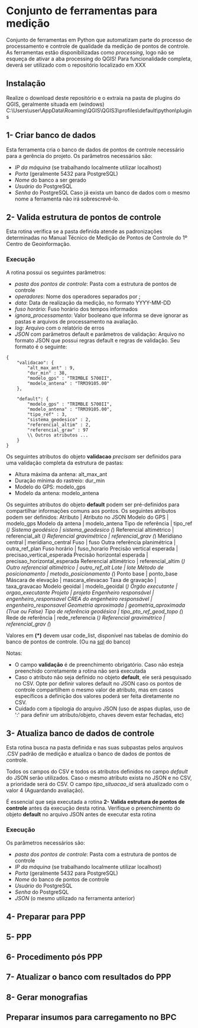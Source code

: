# Conjunto de ferramentas para medição
Conjunto de ferramentas em Python que automatizam parte do processo de processamento e controle de qualidade da medição de pontos de controle.
As ferramentas estão disponibilizadas como *processing*, logo não se esqueça de ativar a aba processing do QGIS!
Para funcionalidade completa, deverá ser utilizado com o repositório localizado em XXX

## Instalação
Realize o download deste repositório e o extraia na pasta de plugins do QGIS, geralmente situada em (windows) C:\Users\user\AppData\Roaming\QGIS\QGIS3\profiles\default\python\plugins

## 1- Criar banco de dados
Esta ferramenta cria o banco de dados de pontos de controle necessário para a gerência do projeto.
Os parâmetros necessários são:
- *IP da máquina* (se trabalhando localmente utilizar localhost)
- *Porta* (geralmente 5432 para PostgreSQL)
- *Nome* do banco a ser gerado
- *Usuário* do PostgreSQL
- *Senha* do PostgreSQL
Caso já exista um banco de dados com o mesmo nome a ferramenta não irá sobrescrevê-lo.

## 2- Valida estrutura de pontos de controle
Esta rotina verifica se a pasta definida atende as padronizações determinadas no Manual Técnico de Medição de Pontos de Controle do 1º Centro de Geoinformação.

### Execução
A rotina possui os seguintes parâmetros:
* *pasta dos pontos de controle*: Pasta com a estrutura de pontos de controle
* *operadores*: Nome dos operadores separados por ;
* *data*: Data de realização da medição, no formato YYYY-MM-DD
* *fuso horário*: Fuso horário dos tempos informados
* *ignora_processamento*: Valor booleano que informa se deve ignorar as pastas e arquivos de processamento na avaliação.
* *log*: Arquivo com o relatório de erros
* *JSON* com parâmetros default e parâmetros de validação: Arquivo no formato JSON que possui regras default e regras de validação. Seu formato é o seguinte:
```
{
    "validacao": {
        "alt_max_ant" : 9,
        "dur_min" : 38,
        "modelo_gps" : "TRIMBLE 5700II",
        "modelo_antena" : "TRM39105.00"
    },

    "default": {
        "modelo_gps" : "TRIMBLE 5700II",
        "modelo_antena" : "TRM39105.00",
        "tipo_ref" : 3,
        "sistema_geodesico" : 2,
        "referencial_altim" : 2,
        "referencial_grav" : 97
        \\ Outros atributos ...
    }
}
```
Os seguintes atributos do objeto **validacao** *precisam* ser definidos para uma validação completa da estrutura de pastas:
- Altura máxima da antena: alt_max_ant
- Duração mínima do rastreio: dur_min
- Modelo do GPS:  modelo_gps
- Modelo da antena: modelo_antena

Os seguintes atributos do objeto **default** podem ser pré-definidos para compartilhar informações comuns aos pontos. Os seguintes atributos podem ser definidos:
Atributo | Atributo no JSON
Modelo do GPS | modelo_gps
Modelo da antena | modelo_antena
Tipo de referência | tipo_ref (*)
Sistema geodésico | sistema_geodesico (*)
Referencial altimétrico | referencial_alt (*)
Referencial gravimétrico | referencial_grav (*)
Meridiano central | meridiano_central
Fuso | fuso
Outra referência planimétrica | outra_ref_plan
Fuso horário | fuso_horario
Precisão vertical esperada | precisao_vertical_esperada
Precisão horizontal esperada | precisao_horizontal_esperada
Referencial altimétrico | referencial_altim (*)
Outro referencial altimétrico | outro_ref_alt
Lote | lote
Método de posicionamento | metodo_posicionamento (*)
Ponto base | ponto_base
Máscara de elevação | mascara_elevacao
Taxa de gravação | taxa_gravacao
Modelo geoidal | modelo_geoidal (*)
Órgão executante | orgao_executante
Projeto | projeto
Engenheiro responsável | engenheiro_responsavel
CREA do engenheiro responsável | engenheiro_responsavel
Geometria aproximada | geometria_aproximada (True ou False)
Tipo de referência geodésica | tipo_pto_ref_geod_topo (*)
Rede de referência | rede_referencia (*)
Referencial gravimétrico | referencial_grav (*)

Valores em __(*)__ devem usar code_list, disponível nas tabelas de domínio do banco de pontos de controle. (Ou na [sql](createDB/new_db.sql) do banco)

Notas:
- O campo __validação__ é de preenchimento obrigatório. Caso não esteja preenchido corretamente a rotina não será executada
- Caso o atributo não seja definido no objeto __default__, ele será pesquisado no CSV. Opte por definir valores default no JSON caso os pontos de controle compartilhem o mesmo valor de atributo, mas em casos específicos a definição dos valores poderá ser feita diretamente no CSV.
- Cuidado com a tipologia do arquivo JSON (uso de aspas duplas, uso de ':' para definir um atributo/objeto, chaves devem estar fechadas, etc)

## 3- Atualiza banco de dados de controle
Esta rotina busca na pasta definida e nas suas subpastas pelos arquivos .CSV padrão de medição e atualiza o banco de dados de pontos de controle.

Todos os campos do CSV e todos os atributos definidos no campo _default_ do JSON serão utilizados. Caso o mesmo atributo exista no JSON e no CSV, a prioridade será do CSV. O campo *tipo_situacao_id* será atualizado com o valor 4 (Aguardando avaliação).

É essencial que seja executada a rotina **2- Valida estrutura de pontos de controle** antes da execução desta rotina.
Verifique o preenchimento do objeto __default__ no arquivo JSON antes de executar esta rotina

### Execução
Os parâmetros necessários são:
- *pasta dos pontos de controle*: Pasta com a estrutura de pontos de controle
- *IP da máquina* (se trabalhando localmente utilizar localhost)
- *Porta* (geralmente 5432 para PostgreSQL)
- *Nome* do banco de pontos de controle
- *Usuário* do PostgreSQL
- *Senha* do PostgreSQL
- *JSON* (o mesmo utilizado na ferramenta anterior)

## 4- Preparar para PPP

## 5- PPP

## 6- Procedimento pós PPP

## 7- Atualizar o banco com resultados do PPP

## 8- Gerar monografias

## Preparar insumos para carregamento no BPC

